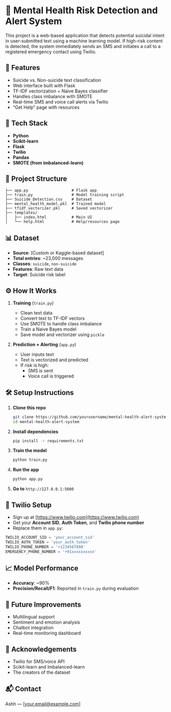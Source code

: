 # 🧠 Mental Health Risk Detection and Alert System

This project is a web-based application that detects potential suicidal intent in user-submitted text using a machine learning model. If high-risk content is detected, the system immediately sends an SMS and initiates a call to a registered emergency contact using Twilio.

## 🚀 Features

- Suicide vs. Non-suicide text classification
- Web interface built with Flask
- TF-IDF vectorization + Naive Bayes classifier
- Handles class imbalance with SMOTE
- Real-time SMS and voice call alerts via Twilio
- “Get Help” page with resources

## 🧰 Tech Stack

- **Python**
- **Scikit-learn**
- **Flask**
- **Twilio**
- **Pandas**
- **SMOTE (from imbalanced-learn)**

## 📁 Project Structure

```
├── app.py                   # Flask app
├── train.py                 # Model training script
├── Suicide_Detection.csv    # Dataset
├── mental_health_model.pkl  # Trained model
├── tfidf_vectorizer.pkl     # Saved vectorizer
├── templates/
│   ├── index.html           # Main UI
│   └── help.html            # Help/resources page
```

## 📊 Dataset

- **Source**: [Custom or Kaggle-based dataset]
- **Total entries**: ~23,000 messages
- **Classes**: `suicide`, `non-suicide`
- **Features**: Raw text data
- **Target**: Suicide risk label

## ⚙️ How It Works

1. **Training** (`train.py`)
   - Clean text data
   - Convert text to TF-IDF vectors
   - Use SMOTE to handle class imbalance
   - Train a Naive Bayes model
   - Save model and vectorizer using `pickle`

2. **Prediction + Alerting** (`app.py`)
   - User inputs text
   - Text is vectorized and predicted
   - If risk is high:
     - SMS is sent
     - Voice call is triggered

## 🛠 Setup Instructions

1. **Clone this repo**  
   ```bash
   git clone https://github.com/yourusername/mental-health-alert-system.git
   cd mental-health-alert-system
   ```

2. **Install dependencies**  
   ```bash
   pip install -r requirements.txt
   ```

3. **Train the model**  
   ```bash
   python train.py
   ```

4. **Run the app**  
   ```bash
   python app.py
   ```

5. **Go to** `http://127.0.0.1:5000`

## 🔐 Twilio Setup

- Sign up at [https://www.twilio.com](https://www.twilio.com)
- Get your **Account SID**, **Auth Token**, and **Twilio phone number**
- Replace them in `app.py`:

```python
TWILIO_ACCOUNT_SID = 'your_account_sid'
TWILIO_AUTH_TOKEN = 'your_auth_token'
TWILIO_PHONE_NUMBER = '+1234567890'
EMERGENCY_PHONE_NUMBER = '+91xxxxxxxxxx'
```

## 📈 Model Performance

- **Accuracy**: ~90%  
- **Precision/Recall/F1**: Reported in `train.py` during evaluation

## 🌱 Future Improvements

- Multilingual support
- Sentiment and emotion analysis
- Chatbot integration
- Real-time monitoring dashboard

## 🙏 Acknowledgements

- Twilio for SMS/voice API
- Scikit-learn and Imbalanced-learn
- The creators of the dataset

## 📬 Contact

Ashh — [your.email@example.com]